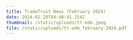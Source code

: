 ```yaml
---
title: TradeTrust News (February 2024)
date: 2024-02-28T04:40:41.154Z
thumbnail: /static/uploads/tt-edm.jpeg
file: /static/uploads/tt-edm_february-2024.pdf
---
```

